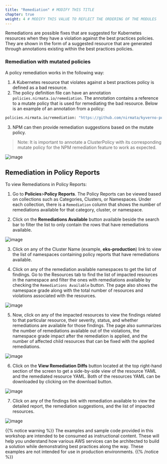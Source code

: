 ```yaml
---
title: "Remediation" # MODIFY THIS TITLE
chapter: true
weight: 4 # MODIFY THIS VALUE TO REFLECT THE ORDERING OF THE MODULES
---
```


Remediations are possible fixes that are suggested for Kubernetes resources when they have a violation against the best practices policies. They are shown in the form of a suggested resource that are generated through annotations existing within the best practices policies.

### Remediation with mutated policies

A policy remediation works in the following way:

1. A Kubernetes resource that violates against a best practices policy is defined as a bad resource.
2. The policy definition file can have an annotation `policies.nirmata.io/remediation`. The annotation contains a reference to a mutate policy that is used for remediating the bad resource. Below is an example of an annotation from a policy:

````bash
policies.nirmata.io/remediation: "https://github.com/nirmata/kyverno-policies/tree/main/pod-security/baseline/disallow-host-namespaces/remediate-disallow-host-namespaces.yaml"
````

3. NPM can then provide remediation suggestions based on the mutate policy.
>Note: It is important to annotate a ClusterPolicy with its corresponding mutate policy for the NPM remediation feature to work as expected.

![image](/images/remediation_diffs2.png)

## Remediation in Policy Reports

To view Remediations in Policy Reports:

1. Go to **Policies**>**Policy Reports**. The Policy Reports can be viewed based on collections such as Categories, Clusters, or Namespaces. Under each collection, there is a `Remediation` column that shows the number of remediations available for that category, cluster, or namespace.

2. Click on the **Remediations Available** button available beside the search bar to filter the list to only contain the rows that have remediations available.

![image](/images/cluster_policy_reports.png)

3. Click on any of the Cluster Name (example, **eks-production**) link to view the list of namespaces containing policy reports that have remediations available.

4. Click on any of the remediation available namespaces to get the list of findings. Go to the Resources tab to find the list of impacted resources in the namespace and filter the ones with remediations available by checking the `Remediations Available` button. The page also shows the namespace grade along with the total number of resources and violations associated with the resources.

![image](/images/namespace_resources.png)

5. Now, click on any of the impacted resources to view the findings related to that particular resource, their severity, status, and whether remediations are available for those findings. The page also summarizes the number of remediations available out of the violations, the namespace grade impact after the remediation is applied, and the number of affected child resources that can be fixed with the applied remediations.

![image](/images/resource_findings.png)

6. Click on the **View Remediation Diffs** button located at the top right-hand section of the screen to get a side-by-side view of the resource YAML and the remediated resource YAML. Both of the resources YAML can be downloaded by clicking on the download button.

![image](/images/remediation_diffs.png)

7. Click on any of the findings link with remediation available to view the detailed report, the remediation suggestions, and the list of impacted resources.

![image](/images/finding_details.png)

{{% notice warning %}}
The examples and sample code provided in this workshop are intended to be consumed as instructional content. These will help you understand how various AWS services can be architected to build a solution while demonstrating best practices along the way. These examples are not intended for use in production environments.
{{% /notice %}}
